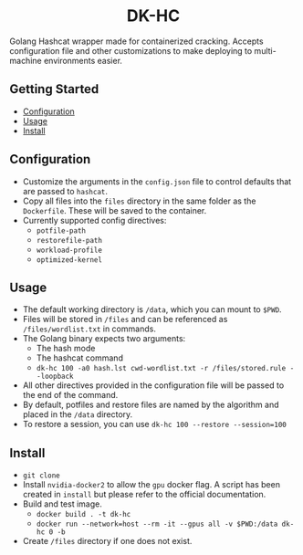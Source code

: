<h1 align="center">
DK-HC
</h1>

Golang Hashcat wrapper made for containerized cracking. Accepts configuration
file and other customizations to make deploying to multi-machine environments
easier. 

## Getting Started

- [Configuration](#Configuration)
- [Usage](#Usage)
- [Install](#Install)

## Configuration

- Customize the arguments in the `config.json` file to control defaults that
  are passed to `hashcat`.
- Copy all files into the `files` directory in the same folder as the
  `Dockerfile`. These will be saved to the container.
- Currently supported config directives:
    - `potfile-path`
    - `restorefile-path`
    - `workload-profile`
    - `optimized-kernel`

## Usage

- The default working directory is `/data`, which you can mount to `$PWD`.
- Files will be stored in `/files` and can be referenced as
  `/files/wordlist.txt` in commands.
- The Golang binary expects two arguments:
    - The hash mode 
    - The hashcat command
    - `dk-hc 100 -a0 hash.lst cwd-wordlist.txt -r /files/stored.rule
      --loopback`
- All other directives provided in the configuration file will be passed to the
  end of the command.
- By default, potfiles and restore files are named by the algorithm and placed in the `/data`
  directory.
- To restore a session, you can use `dk-hc 100 --restore --session=100`

## Install

- `git clone`
- Install `nvidia-docker2` to allow the `gpu` docker flag. A script has been
  created in `install` but please refer to the official documentation.
- Build and test image.
    - `docker build . -t dk-hc`
    - `docker run --network=host --rm -it --gpus all -v $PWD:/data dk-hc 0 -b`
- Create `/files` directory if one does not exist.
